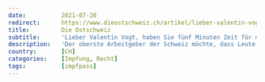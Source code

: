 ```yaml
---
date:          2021-07-20
redirect:      https://www.dieostschweiz.ch/artikel/lieber-valentin-vogt-haben-sie-fuenf-minuten-zeit-fuer-mich--3nDRg4m
title:         Die Ostschweiz
subtitle:      'Lieber Valentin Vogt, haben Sie fünf Minuten Zeit für mich?'
description:   'Der oberste Arbeitgeber der Schweiz möchte, dass Leute ohne ein Covid19-Zertifikat in ihrem Unternehmen künftig in einem gesonderten Raum essen. Das darf man fordern. Aber es ist auch nicht zu viel verlangt, dass der Mann fünf Minuten einer Gegenstimme zuhört.'
country:       [CH]
categories:    [Impfung, Recht]
tags:          [impfpass]
---
```

